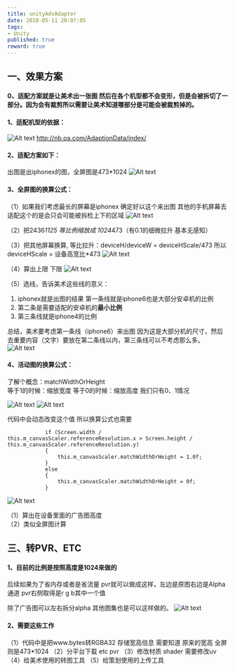 ```yaml
---
title: unityAdsAdapter
date: 2018-05-11 20:07:05
tags: 
- Unity
published: true
reward: true
---
```




## 一、效果方案
#### 0、适配方案就是让美术出一张图 然后在各个机型都不会变形，但是会被拆切了一部分。因为会有裁剪所以需要让美术知道哪部分是可能会被裁剪掉的。
<!-- more -->



#### 1、适配机型的依据：
![Alt text](./1525588861883.png)
http://nb.oa.com/AdaptionData/index/


#### 2、适配方案如下：
出图是出iphonex的图，全屏图是473*1024
![Alt text](./1525595273245.png)



#### 3、全屏图的换算公式：

 （1）如果我们考虑最长的屏幕是iphonex  确定好以这个来出图  其他的手机屏幕去适配这个的是会只会可能被拆检上下的区域
![Alt text](./1525598195085.png)

（2）把2436*1125 等比例缩放成 1024*473（有0.1的细微拉升 基本无感知）


（3）把其他屏幕换算,
等比拉升：deviceH/deviceW = deviceHScale/473
所以deviceHScale = 设备高宽比*473
![Alt text](./1525598487988.png)

（4）算出上限 下限
![Alt text](./1525598533911.png)


（5）选线，告诉美术这些线的意义：
1. iphonex就是出图的结果 第一条线就是iphone6也是大部分安卓机的比例
2. 第二条是需要适配的安卓机的**最小比例**
3. 第三条线就是iphone4的比例

总结，美术要考虑第一条线（iphone6）来出图 因为这是大部分机的尺寸，然后去重要内容（文字）要放在第二条线以内，第三条线可以不考虑那么多。
![Alt text](./1525598656780.png)

#### 4、活动图的换算公式：
了解个概念：matchWidthOrHeight  
等于1的时候：缩放宽度
等于0的时候：缩放高度
 我们只有0、1情况

![Alt text](./1525599459607.png)
![Alt text](./1525599029998.png)

代码中会动态改变这个值 所以换算公式也需要
```
			if (Screen.width / this.m_canvasScaler.referenceResolution.x > Screen.height /             this.m_canvasScaler.referenceResolution.y)
            {
                this.m_canvasScaler.matchWidthOrHeight = 1.0f;
            }
            else
            {
                this.m_canvasScaler.matchWidthOrHeight = 0f;
            }
```

![Alt text](./1525599300970.png)

（1）算出在设备里面的广告图高度  
（2）类似全屏图计算

## 三、转PVR、ETC
#### 1、目前的比例是按照高度是1024来做的  
后续如果为了省内存或者是省流量 
pvr就可以做成这样，左边是原图右边是Alpha通道
pvr右侧取得是r g b其中一个值

除了广告图可以左右拆分alpha 其他图集也是可以这样做的。
![Alt text](./1525597015723.png)






#### 2、需要这些工作
（1）代码中是把www.bytes转RGBA32  存储宽高信息
需要知道 原来的宽高  全屏则是473*1024 
（2）分平台下载 etc pvr
（3）修改材质  shader 需要修改uv 
（4）给美术使用的转图工具
（5）给策划使用的上传工具